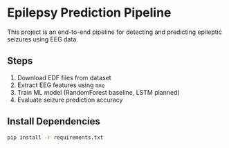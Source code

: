 # Epilepsy Prediction Pipeline

This project is an end-to-end pipeline for detecting and predicting epileptic seizures using EEG data.  

## Steps
1. Download EDF files from dataset
2. Extract EEG features using `mne`
3. Train ML model (RandomForest baseline, LSTM planned)
4. Evaluate seizure prediction accuracy

## Install Dependencies
```bash
pip install -r requirements.txt